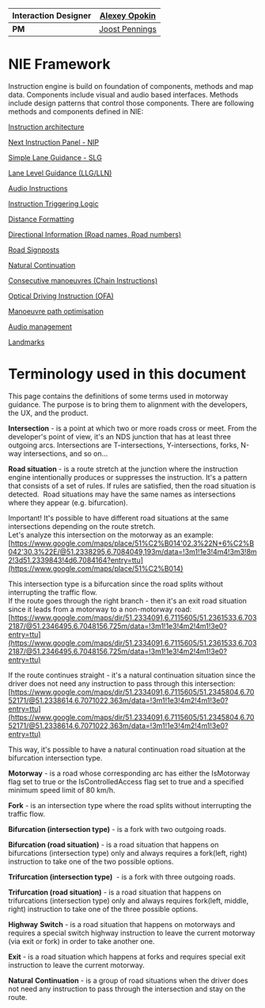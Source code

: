 | **Interaction Designer** | [Alexey Opokin](https://tomtom.atlassian.net/wiki/people/70121:e8cb7861-9079-4b92-b96d-bfe8cd882680?ref=confluence) |
|---|---|
| **PM** | [Joost Pennings](https://tomtom.atlassian.net/wiki/people/712020:a6d50cb1-97be-4a9a-a279-3fbb3e2e1799?ref=confluence) |

NIE Framework
=============

Instruction engine is build on foundation of components, methods and map data. Components include visual and audio based interfaces. Methods include design patterns that control those components. There are following methods and components defined in NIE:  

[Instruction architecture](https://github.com/tomtom-internal/nie-ux-spec/blob/main/Guidance%20Framework%20-%20Methods%20%26%20Components/Instruction%20arhitecture/Instruction_architecture.md)

[Next Instruction Panel - NIP](https://github.com/tomtom-internal/nie-ux-spec/blob/main/Guidance%20Framework%20-%20Methods%20%26%20Components/Next%20Instruction%20panel%20-%20NIP/Next_Instruction_Panel.md)

[Simple Lane Guidance - SLG](https://github.com/tomtom-internal/nie-ux-spec/blob/main/Guidance%20Framework%20-%20Methods%20%26%20Components/Simple%20Lane%20Guidance%20-%20SLG/Simple_Lane_Guidance.md)



[Lane Level Guidance (LLG/LLN)](https://github.com/tomtom-internal/nie-ux-spec/blob/main/Guidance%20Framework%20-%20Methods%20%26%20Components/Lane%20Level%20Guidance%20(LLG%2CLLN)/Lane_Level_Guidance(LLG_LLN).md)

[Audio Instructions](https://github.com/tomtom-internal/nie-ux-spec/blob/main/Guidance%20Framework%20-%20Methods%20%26%20Components/Audio%20Instructions/Audio_Instructions.md)

[Instruction Triggering Logic](https://github.com/tomtom-internal/nie-ux-spec/blob/main/Guidance%20Framework%20-%20Methods%20%26%20Components/Instruction%20Triggering%20Logic/Instruction_Triggering_Logic.md)

[Distance Formatting](https://github.com/tomtom-internal/nie-ux-spec/blob/main/Guidance%20Framework%20-%20Methods%20%26%20Components/Distance%20Fromatting/Distance_Formatting.md)

[Directional Information (Road names, Road numbers)](https://github.com/tomtom-internal/nie-ux-spec/blob/main/Guidance%20Framework%20-%20Methods%20%26%20Components/Directional%20Information%20-%20Road%20names%2C%20Road%20numbers%2C%20Towards%20/Directional_Information-Road-names_Road-numbers_Towards.md)

[Road Signposts](https://github.com/tomtom-internal/nie-ux-spec/blob/main/Guidance%20Framework%20-%20Methods%20%26%20Components/Road%20Signposts/Road_Signposts.md)

[Natural Continuation](https://github.com/tomtom-internal/nie-ux-spec/blob/main/Guidance%20Framework%20-%20Methods%20%26%20Components/Natural%20Continuation%20/Natural_Continuation.md)

[Consecutive manoeuvres (Chain Instructions)](https://github.com/tomtom-internal/nie-ux-spec/blob/main/Guidance%20Framework%20-%20Methods%20%26%20Components/Consecutive%20manoeuvres%20(Chain%20Instructions)/Consecutive_manoeuvres_(Chain_Instructions).md)

[Optical Driving Instruction (OFA)](https://github.com/tomtom-internal/nie-ux-spec/blob/main/Guidance%20Framework%20-%20Methods%20%26%20Components/Optical%20Driving%20Instruction%20(OFA)/Optical_Driving_Instruction(OFA).md)

[Manoeuvre path optimisation](https://github.com/tomtom-internal/nie-ux-spec/blob/main/Guidance%20Framework%20-%20Methods%20%26%20Components/Manoeuvre%20path%20optimisation/Manoeuvre_path_optimisation.md)

[Audio management](https://github.com/tomtom-internal/nie-ux-spec/blob/main/Guidance%20Framework%20-%20Methods%20%26%20Components/Audio%20management/Audio_management.md)

[Landmarks](https://github.com/tomtom-internal/nie-ux-spec/blob/main/Guidance%20Framework%20-%20Methods%20%26%20Components/Landmarks/Landmarks.md)

Terminology used in this document
=================================

This page contains the definitions of some terms used in motorway guidance. The purpose is to bring them to alignment with the developers, the UX, and the product.

**Intersection** - is a point at which two or more roads cross or meet. From the developer's point of view, it's an NDS junction that has at least three outgoing arcs. Intersections are T-intersections, Y-intersections, forks, N-way intersections, and so on...

**Road situation** - is a route stretch at the junction where the instruction engine intentionally produces or suppresses the instruction. It's a pattern that consists of a set of rules. If rules are satisfied, then the road situation is detected.  Road situations may have the same names as intersections where they appear (e.g. bifurcation).

Important! It's possible to have different road situations at the same intersections depending on the route stretch.  
Let's analyze this intersection on the motorway as an example:  
[https://www.google.com/maps/place/51%C2%B014'02.3%22N+6%C2%B042'30.3%22E/@51.2338295,6.7084049,193m/data=!3m1!1e3!4m4!3m3!8m2!3d51.2339843!4d6.7084164?entry=ttu](https://www.google.com/maps/place/51%C2%B014)

This intersection type is a bifurcation since the road splits without interrupting the traffic flow.  
If the route goes through the right branch - then it's an exit road situation since it leads from a motorway to a non-motorway road:  
[https://www.google.com/maps/dir/51.2334091,6.7115605/51.2361533,6.7032187/@51.2346495,6.7048156,725m/data=!3m1!1e3!4m2!4m1!3e0?entry=ttu](https://www.google.com/maps/dir/51.2334091,6.7115605/51.2361533,6.7032187/@51.2346495,6.7048156,725m/data=!3m1!1e3!4m2!4m1!3e0?entry=ttu)

If the route continues straight - it's a natural continuation situation since the driver does not need any instruction to pass through this intersection:  
[https://www.google.com/maps/dir/51.2334091,6.7115605/51.2345804,6.7052171/@51.2338614,6.7071022,363m/data=!3m1!1e3!4m2!4m1!3e0?entry=ttu](https://www.google.com/maps/dir/51.2334091,6.7115605/51.2345804,6.7052171/@51.2338614,6.7071022,363m/data=!3m1!1e3!4m2!4m1!3e0?entry=ttu)

This way, it's possible to have a natural continuation road situation at the bifurcation intersection type. 

**Motorway** - is a road whose corresponding arc has either the IsMotorway flag set to true or the IsControlledAccess flag set to true and a specified minimum speed limit of 80 km/h.

**Fork** - is an intersection type where the road splits without interrupting the traffic flow.

**Bifurcation (intersection type)** - is a fork with two outgoing roads. 

**Bifurcation (road situation)** - is a road situation that happens on bifurcations (intersection type) only and always requires a fork(left, right) instruction to take one of the two possible options.

**Trifurcation (intersection type)**  - is a fork with three outgoing roads.

**Trifurcation (road situation)** \- is a road situation that happens on trifurcations (intersection type) only and always requires fork(left, middle, right) instruction to take one of the three possible options.

**Highway** **Switch** - is a road situation that happens on motorways and requires a special switch highway instruction to leave the current motorway (via exit or fork) in order to take another one.

**Exit** - is a road situation which happens at forks and requires special exit instruction to leave the current motorway.

**Natural** **Continuation** - is a group of road situations when the driver does not need any instruction to pass through the intersection and stay on the route.
